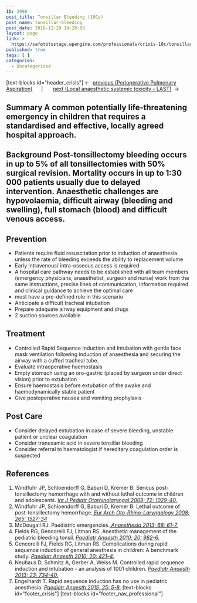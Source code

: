 ```yaml
---
ID: 2998
post_title: Tonsillar Bleeding (10Cs)
post_name: tonsillar-bleeding
post_date: 2018-12-29 14:28:03
layout: page
link: >
  https://safetotsstage.wpengine.com/professionals/crisis-10c/tonsillar-bleeding/
published: true
tags: [ ]
categories:
  - Uncategorized
---
```

[text-blocks id="header_crisis"] ←  [previous (Perioperative Pulmonary Aspiration)][1]      |       [next (Local anaesthetic systemic toxicity - LAST)][2]  → 
## Summary A common potentially life-threatening emergency in children that requires a standardised and effective, locally agreed hospital approach. 

## Background Post-tonsillectomy bleeding occurs in up to 5% of all tonsillectomies with 50% surgical revision. Mortality occurs in up to 1:30 000 patients usually due to delayed intervention. Anaesthetic challenges are hypovolaemia, difficult airway (bleeding and swelling), full stomach (blood) and difficult venous access. 

## Prevention

*   Patients require fluid resuscitation prior to induction of anaesthesia unless the rate of bleeding exceeds the ability to replacement volume
*   Early intravenous/ intra-osseous access is required
*   A hospital care pathway needs to be established with all team members (emergency physicians, anaesthetist, surgeon and nurse) work from the same instructions, precise lines of communication, information required and clinical guidance to achieve the optimal care
*   must have a pre-defined role in this scenario
*   Anticipate a difficult tracheal intubation
*   Prepare adequate airway equipment and drugs
*   2 suction sources available

## Treatment

*   Controlled Rapid Sequence Induction and Intubation with gentle face mask ventilation following induction of anaesthesia and securing the airway with a cuffed tracheal tube.
*   Evaluate intraoperative haemostasis
*   Empty stomach using an oro-gastric (placed by surgeon under direct vision) prior to extubation
*   Ensure haemostasis before extubation of the awake and haemodynamically stable patient
*   Give postoperative nausea and vomiting prophylaxis

## Post Care

*   Consider delayed extubation in case of severe bleeding, unstable patient or unclear coagulation
*   Consider tranexamic acid in severe tonsillar bleeding
*   Consider referral to haematologist if hereditary coagulation order is suspected

## References

1.  Windfuhr JP, Schloendorff G, Baburi D, Kremer B. Serious post-tonsillectomy hemorrhage with and without lethal outcome in children and adolescents. [*Int J Pediatr Otorhinolaryngol 2008; 72: 1029-40.*][3]
2.  Windfuhr JP, Schloendorff G, Baburi D, Kremer B. Lethal outcome of post-tonsillectomy hemorrhage.[ *Eur Arch Oto-Rhino-Laryngology 2008; 265: 1527-34*][4]
3.  McDougall RJ. Paediatric emergencies.[ *Anaesthesia 2013; 68: 61-7.*][5]
4.  Fields RG, Gencorelli FJ, Litman RS. Anesthetic management of the pediatric bleeding tonsil. [*Paediatr Anaesth 2010; 20: 982-6.*][6]
5.  Gencorelli FJ, Fields RG, Litman RS. Complications during rapid sequence induction of general anesthesia in children: A benchmark study. [*Paediatr Anaesth 2010; 20: 421–4.*][7]
6.  Neuhaus D, Schmitz A, Gerber A, Weiss M. Controlled rapid sequence induction and intubation - an analysis of 1001 children. [*Paediatr Anaesth 2013; 23: 734-40.*][8]
7.  Engelhardt T. Rapid sequence induction has no use in pediatric anesthesia. [*Paediatr Anaesth 2015; 25: 5-8.*][9] [text-blocks id="footer_crisis"] [text-blocks id="footer_nav_professional"]

 [1]: /safetots-crisis-sops/perioperative-pulmonary-aspiration/
 [2]: /safetots-crisis-sops/local-anaesthetic-systemic-toxicity-last/
 [3]: https://www.ncbi.nlm.nih.gov/pubmed/18455808
 [4]: https://www.ncbi.nlm.nih.gov/pubmed/18506467
 [5]: https://www.ncbi.nlm.nih.gov/pubmed/23210557
 [6]: https://www.ncbi.nlm.nih.gov/pubmed/20964765
 [7]: https://www.ncbi.nlm.nih.gov/pubmed/20337954
 [8]: https://www.ncbi.nlm.nih.gov/pubmed/23763293
 [9]: https://www.ncbi.nlm.nih.gov/pubmed/25265988